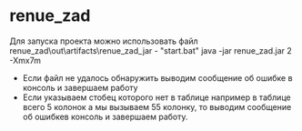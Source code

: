 # renue_zad
Для запуска проекта можно использовать файл renue_zad\out\artifacts\renue_zad_jar - "start.bat"
java -jar renue_zad.jar 2 -Xmx7m

- Если файл не удалось обнаружить выводим сообщение об ошибке в консоль и завершаем работу
- Если указываем стобец которого нет в таблице например в таблице всего 5 колонок а мы вызываем 55 колонку, то 
выводим сообщение об ошибкев консоль и завершаем работу.

